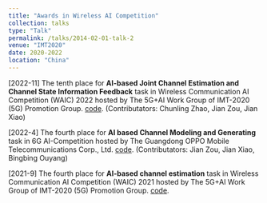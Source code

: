 ```yaml
---
title: "Awards in Wireless AI Competition"
collection: talks
type: "Talk"
permalink: /talks/2014-02-01-talk-2
venue: "IMT2020"
date: 2020-2022
location: "China"
---
```


[2022-11] The tenth place for **AI-based Joint Channel Estimation and Channel State Information Feedback** task in Wireless Communication AI Competition (WAIC) 2022 hosted by The 5G+AI Work Group of IMT-2020 (5G) Promotion Group. [code](https://mmistakes.github.io/minimal-mistakes/). (Contributators: Chunling Zhao, Jian Zou, Jian Xiao)


[2022-4] The fourth place for **AI based Channel Modeling and Generating** task in 6G AI-Competition hosted by The Guangdong OPPO Mobile Telecommunications Corp., Ltd. [code](https://mmistakes.github.io/minimal-mistakes/). (Contributators: Jian Zou, Jian Xiao, Bingbing Ouyang)

[2021-9] The fourth place for **AI-based channel estimation** task in Wireless Communication AI Competition (WAIC) 2021 hosted by The 5G+AI Work Group of IMT-2020 (5G) Promotion Group. [code](https://mmistakes.github.io/minimal-mistakes/).
